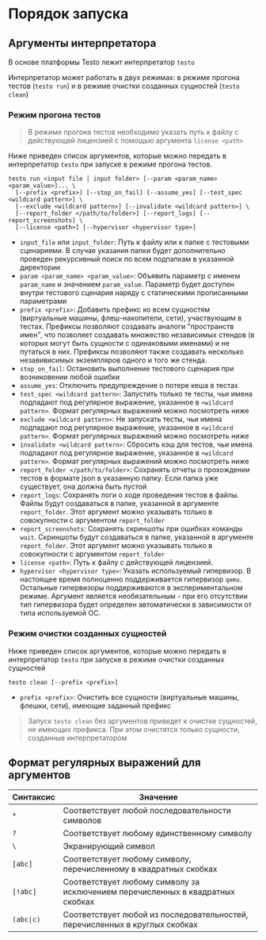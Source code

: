 # Порядок запуска

## Аргументы интерпретатора

В основе платформы Testo лежит интерпретатор `testo`

Интерпретатор может работать в двух режимах: в режиме прогона тестов
(`testo run`) и в режиме очистки созданных сущностей (`testo clean`)

### Режим прогона тестов

> В режиме прогона тестов необходимо указать путь к файлу с действующей
> лицензией с помощью аргумента `license <path>`

Ниже приведен список аргументов, которые можно передать в интерпретатор
`testo` при запуске в режиме прогона тестов.

```text
testo run <input file | input folder> [--param <param_name> <param_value>]... \
  [--prefix <prefix>] [--stop_on_fail] [--assume_yes] [--test_spec <wildcard pattern>] \
  [--exclude <wildcard pattern>] [--invalidate <wildcard pattern>] \
  [--report_folder </path/to/folder>] [--report_logs] [--report_screenshots] \
  [--license <path>] [--hypervisor <hypervisor type>]
```

-   `input_file` или `input_folder`: Путь к файлу или к папке с
    тестовыми сценариями. В случае указания папки будет дополнительно
    проведен рекурсивный поиск по всем подпапкам в указанной директории
-   `param <param_name> <param_value>`: Объявить параметр с именем
    `param_name` и значением `param_value`. Параметр будет доступен
    внутри тестового сценария наряду с статическими прописанными
    параметрами
-   `prefix <prefix>`: Добавить префикс ко всем сущностям (виртуальные
    машины, флеш-накопители, сети), участвующим в тестах. Префиксы
    позволяют создавать аналоги "пространств имен", что позволяет
    создавать множество независимых стендов (в которых могут быть
    сущности с одинаковыми именами) и не путаться в них. Префиксы
    позволяют также создавать несколько незавивисимых экземпляров одного
    и того же стенда.
-   `stop_on_fail`: Остановить выполнение тестового сценария при
    возниковении любой ошибки
-   `assume_yes`: Отключить предупреждение о потере кеша в тестах
-   `test_spec <wildcard pattern>`: Запустить только те тесты, чьи имена
    подпадают под регулярное выражение, указанное в
    `<wildcard pattern>`. Формат регулярных выражений можно посмотреть
    ниже
-   `exclude <wildcard pattern>`: Не запускать тесты, чьи имена
    подпадают под регулярное выражение, указанное в
    `<wildcard pattern>`. Формат регулярных выражений можно посмотреть
    ниже
-   `invalidate <wildcard pattern>`: Сбросить кэш для тестов, чьи имена
    подпадают под регулярное выражение, указанное в
    `<wildcard pattern>`. Формат регулярных выражений можно посмотреть
    ниже
-   `report_folder </path/to/folder>`: Сохранять отчеты о прохождении
    тестов в формате json в указанную папку. Если папка уже существует,
    она должна быть пустой
-   `report_logs`: Сохранять логи о ходе проведения тестов в файлы.
    Файлы будут создаваться в папке, указанной в аргументе
    `report_folder`. Этот аргумент можно указывать только в совокупности
    с аргументом `report_folder`
-   `report_screenshots`: Сохранять скриншоты при ошибках команды
    `wait`. Скриншоты будут создаваться в папке, указанной в аргументе
    `report_folder`. Этот аргумент можно указывать только в совокупности
    с аргументом `report_folder`
-   `license <path>`: Путь к файлу с действующей лицензией.
-   `hypervisor <hypervisor type>`: Указать используемый гипервизор. В
    настоящее время полноценно поддерживается гипервизор `qemu`.
    Остальные гипервизоры поддерживаются в экспериментальном режиме.
    Аргумент является необязательным - при его отсутствии тип
    гипервизора будет определен автоматически в зависимости от типа
    используемой ОС.

### Режим очистки созданных сущностей

Ниже приведен список аргументов, которые можно передать в интерпретатор
`testo` при запуске в режиме очистки созданных сущностей

```text
testo clean [--prefix <prefix>]
```

-   `prefix <prefix>`: Очистить все сущности (виртуальные машины,
    флешки, сети), имеющие заданный префикс

> Запуск `testo clean` без аргументов приведет к очистке сущностей, не
> имеющих префикса. При этом очистятся только сущности, созданные
> интерпретатором

## Формат регулярных выражений для аргументов

| Синтаксис | Значение |
| --- | --- |
| `*` | Соответствует любой последовательности символов |
| `?` | Соответствует любому единственному символу |
| `\` | Экранирующий символ |
| `[abc]` | Соответствует любому символу, перечисленному в квадратных скобках |
| `[!abc]` | Соответствует любому символу за исключением перечисленных в квадратных скобках |
| <code>(abc&#124;c)</code> | Соответствует любой из последовательностей, перечисленных в круглых скобках |
